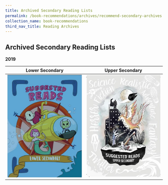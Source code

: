 ```yaml
---
title: Archived Secondary Reading Lists
permalink: /book-recommendations/archives/recommend-secondary-archives
collection_name: book-recommendations
third_nav_title: Reading Archives
---
```


## **Archived Secondary Reading Lists**

**2019**

| **Lower Secondary** | **Upper Secondary** |
| ------------------- | ------------------- |
| <a href="/images/recommendationssecondary/archives/Lower-Secondary-Suggested-Reads-1.pdf"><img src="/images/recommendationssecondary/archives/Lower-Secondary-Covers.jpg" style="width: 40vw"></a> |  <a href="/images/recommendationssecondary/archives/Upper-Secondary-Suggested-Reads.pdf"><img src="/images/recommendationssecondary/archives/Upper-Secondary-Suggested-Reads-Book-Cover.jpg" style="width: 40vw"></a> |
